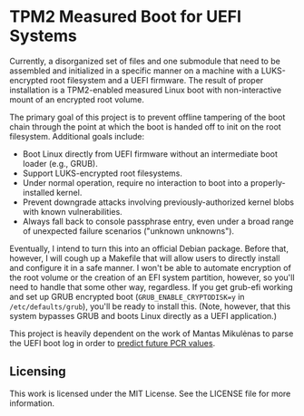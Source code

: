 # TPM2 Measured Boot for UEFI Systems

Currently, a disorganized set of files and one submodule that need to be assembled and initialized in a specific manner on a machine with a LUKS-encrypted root filesystem and a UEFI firmware. The result of proper installation is a TPM2-enabled measured Linux boot with non-interactive mount of an encrypted root volume.

The primary goal of this project is to prevent offline tampering of the boot chain through the point at which the boot is handed off to init on the root filesystem. Additional goals include:

- Boot Linux directly from UEFI firmware without an intermediate boot loader (e.g., GRUB).
- Support LUKS-encrypted root filesystems.
- Under normal operation, require no interaction to boot into a properly-installed kernel.
- Prevent downgrade attacks involving previously-authorized kernel blobs with known vulnerabilities.
- Always fall back to console passphrase entry, even under a broad range of unexpected failure scenarios ("unknown unknowns").

Eventually, I intend to turn this into an official Debian package. Before that, however, I will cough up a Makefile that will allow users to directly install and configure it in a safe manner. I won't be able to automate encryption of the root volume or the creation of an EFI system partition, however, so you'll need to handle that some other way, regardless. If you get grub-efi working and set up GRUB encrypted boot (`GRUB_ENABLE_CRYPTODISK=y` in `/etc/defaults/grub`), you'll be ready to install this. (Note, however, that this system bypasses GRUB and boots Linux directly as a UEFI application.)

This project is heavily dependent on the work of Mantas Mikulėnas to parse the UEFI boot log in order to [predict future PCR values](https://github.com/grawity/tpm_futurepcr).

## Licensing

This work is licensed under the MIT License. See the LICENSE file for more information.
